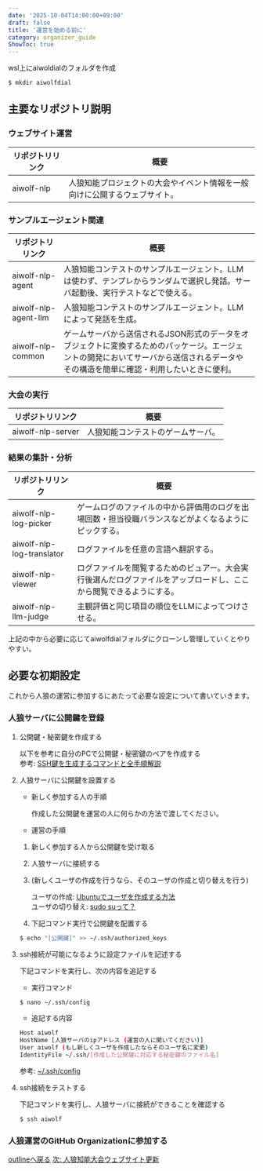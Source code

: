 ```yaml
---
date: '2025-10-04T14:00:00+09:00'
draft: false
title: '運営を始める前に'
category: organizer_guide
ShowToc: true
---
```


wsl上にaiwoldialのフォルダを作成

```bash
$ mkdir aiwolfdial
```

## 主要なリポジトリ説明

### ウェブサイト運営

| リポジトリリンク | 概要 |
| --- | --- |
| aiwolf-nlp | 人狼知能プロジェクトの大会やイベント情報を一般向けに公開するウェブサイト。 |

### サンプルエージェント関連

| リポジトリリンク | 概要 |
| --- | --- |
| aiwolf-nlp-agent | 人狼知能コンテストのサンプルエージェント。LLMは使わず、テンプレからランダムで選択し発話。サーバ起動後、実行テストなどで使える。 |
| aiwolf-nlp-agent-llm | 人狼知能コンテストのサンプルエージェント。LLMによって発話を生成。 |
| aiwolf-nlp-common | ゲームサーバから送信されるJSON形式のデータをオブジェクトに変換するためのパッケージ。エージェントの開発においてサーバから送信されるデータやその構造を簡単に確認・利用したいときに便利。 |

### 大会の実行

| リポジトリリンク | 概要 |
| --- | --- |
| aiwolf-nlp-server | 人狼知能コンテストのゲームサーバ。 |

### 結果の集計・分析

| リポジトリリンク | 概要 |
| --- | --- |
| aiwolf-nlp-log-picker | ゲームログのファイルの中から評価用のログを出場回数・担当役職バランスなどがよくなるようにピックする。 |
| aiwolf-nlp-log-translator | ログファイルを任意の言語へ翻訳する。 |
| aiwolf-nlp-viewer | ログファイルを閲覧するためのビュアー。大会実行後選んだログファイルをアップロードし、ここから閲覧できるようにする。 |
| aiwolf-nlp-llm-judge | 主観評価と同じ項目の順位をLLMによってつけさせる。 |

上記の中から必要に応じてaiwolfdialフォルダにクローンし管理していくとやりやすい。

## 必要な初期設定

これから人狼の運営に参加するにあたって必要な設定について書いていきます。

### 人狼サーバに公開鍵を登録

1. 公開鍵・秘密鍵を作成する

    以下を参考に自分のPCで公開鍵・秘密鍵のペアを作成する\
    参考: [SSH鍵を生成するコマンドと全手順解説](https://qiita.com/to3izo/items/9b5b80430e43cd3c4e3c)
1. 人狼サーバに公開鍵を設置する

    - 新しく参加する人の手順

        作成した公開鍵を運営の人に何らかの方法で渡してください。

    - 運営の手順

    1. 新しく参加する人から公開鍵を受け取る
    1. 人狼サーバに接続する
    1. (新しくユーザの作成を行うなら、そのユーザの作成と切り替えを行う)

        ユーザの作成: [Ubuntuでユーザを作成する方法](https://vpslife.server-memo.net/ubuntu_adduser/)\
        ユーザの切り替え: [sudo suって？](https://qiita.com/takegons/items/adc79b83b3df7e632851)
    1. 下記コマンド実行で公開鍵を配置する

    ```bash
    $ echo "[公開鍵]" >> ~/.ssh/authorized_keys
    ```

1. ssh接続が可能になるように設定ファイルを記述する

    下記コマンドを実行し、次の内容を追記する

    - 実行コマンド

    ```bash
    $ nano ~/.ssh/config
    ```

    - 追記する内容

    ```bash
    Host aiwolf
    HostName [人狼サーバのipアドレス (運営の人に聞いてください)]
    User aiwolf (もし新しくユーザを作成したならそのユーザ名に変更)
    IdentityFile ~/.ssh/[作成した公開鍵に対応する秘密鍵のファイル名]
    ```

    参考: [~/.ssh/config](https://qiita.com/passol78/items/2ad123e39efeb1a5286b)

1. ssh接続をテストする

    下記コマンドを実行し、人狼サーバに接続ができることを確認する

    ```bash
    $ ssh aiwolf
    ```

### 人狼運営のGitHub Organizationに参加する
<!-- ToDo -->

<!-- このサイトを書くためにMarkDownLintの拡張機能を入れる説明も入れたい... -->

[outlineへ戻る](./outline.md)
[次: 人狼知能大会ウェブサイト更新](./edit_website.md)
